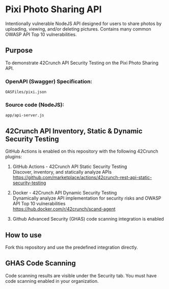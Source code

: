 # Pixi Photo Sharing API
Intentionally vulnerable NodeJS API designed for users to share photos by uploading, viewing, and/or deleting pictures. Contains many common OWASP API Top 10 vulnerabilities.

## Purpose
To demonstrate 42Crunch API Security Testing on the Pixi Photo Sharing API.

### OpenAPI (Swagger) Specification:
`OASFiles/pixi.json`

### Source code (NodeJS):
`app/api-server.js`

## 42Crunch API Inventory, Static & Dynamic Security Testing
GitHub Actions is enabled on this repository with the following 42Crunch plugins:
1. GitHub Actions - 42Crunch API Static Security Testing\
   Discover, inventory, and statically analyze APIs\
   https://github.com/marketplace/actions/42crunch-rest-api-static-security-testing


2. Docker - 42Crunch API Dynamic Security Testing\
   Dynamically analyze API implementation for security risks and OWASP API Top 10 vulnerabilities\
   https://hub.docker.com/r/42crunch/scand-agent


3. Github Advanced Security (GHAS) code scanning integration is enabled

## How to use 
Fork this repository and use the predefined integration directly.

## GHAS Code Scanning
Code scanning results are visible under the Security tab. You must have code scanning enabled in your organization.
